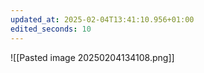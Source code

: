 ```yaml
---
updated_at: 2025-02-04T13:41:10.956+01:00
edited_seconds: 10
---
```

![[Pasted image 20250204134108.png]]